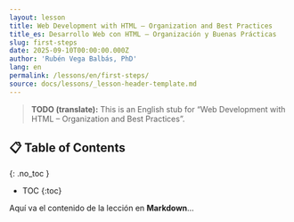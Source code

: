 ```yaml
---
layout: lesson
title: Web Development with HTML – Organization and Best Practices
title_es: Desarrollo Web con HTML – Organización y Buenas Prácticas
slug: first-steps
date: 2025-09-10T00:00:00.000Z
author: 'Rubén Vega Balbás, PhD'
lang: en
permalink: /lessons/en/first-steps/
source: docs/lessons/_lesson-header-template.md
---
```

> **TODO (translate):** This is an English stub for “Web Development with HTML – Organization and Best Practices”.



## 📋 Table of Contents

{: .no_toc }

<!-- prettier-ignore-start -->

- TOC
{:toc}

<!-- prettier-ignore-end -->


Aquí va el contenido de la lección en **Markdown**…
